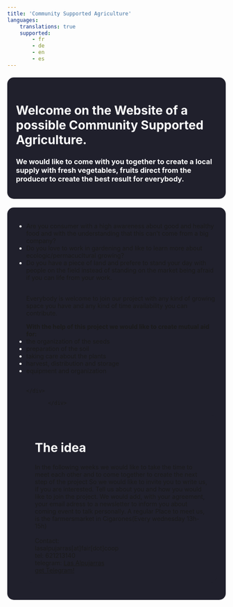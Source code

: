 ```yaml
---
title: 'Community Supported Agriculture'
languages:
    translations: true
    supported:
        - fr
        - de
        - en
        - es
---
```


<head>
        <style>
            body{    
                background-attachment: fixed;
                width: auto;
            }  
            h1{
            color:white;
            }
            h3{
            color:white;
            }
            .text{
                border-radius: 15px;
                 background-color: #20202c;
                 padding: 20px 20px;
                margin: 20px 0;
                color: white;
            }
            </style>
    </head>
<div class="text">
    
<h1>Welcome on the Website of a possible Community Supported Agriculture. </h1>
<h3>We would like to come with you together to create a local supply with fresh vegetables, fruits direct from the producer to create the best result for everybody.</h3>
</div>

<div class= text>
<div class="list">
<ul>
    <li><a>Are you consumer with a high awareness about good and healthy food and with the understanding that this can't come from a big company?<a> </li>
    <li><a>Do you love to work in gardening and like to learn more about ecologic/permacucltural growing?<a> </li>
        <li><a>Do you have a piece of land and prefere to stand your day with people on the field instead of standing on the market being afraid if you can life from your work.<a> </li><br>
        
Everybody is welcome to join our project with any kind of growing space you have and any kind of time availability you can contribute.
</div>
<div class="list">
<ul>
    <b>With the help of this project we would like to create mutual aid for:</b>
    <li><a>the organization of the seeds<a> </li>
    <li><a>preparation of the soil<a> </li>
    <li><a>taking care about the plants<a> </li>
    <li><a>harvest, distribution and storage<a> </li>
    <li><a>equipment and organization<a> </li><br>
        
	</div>
        
           </div>     
   <div class="text">
			<h1> The idea </h1>
            In the following weeks we would like to take the time to meet each other and to come together to create the next step of the project
            So we would like to invite you to write us, if you are interested. Tell us about you and how you would like to join the project. We would add, with your agreement, your email adress to a newsletter to inform you about coming event to talk personally. A regular Place to meet us, is the farmersmarket in Cigarones(Every wednesday 13h-15h) <br><br>
            Contact:<br>
            lasalpujarras[at]fair[dot]coop <br>
            tel: 621213140 <br>
    		telegram: <a href="https://t.me/lasalpujarras"> Las Alpujarras </a> <br><a href="https://www.telegram.org/">get 						Telegram! </a>
            </div>
           




